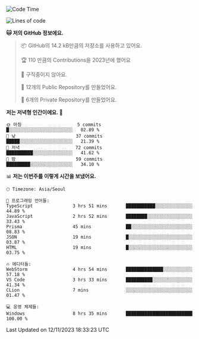   <!--START_SECTION:waka-->
![Code Time](http://img.shields.io/badge/Code%20Time-260%20hrs%2045%20mins-blue)

![Lines of code](https://img.shields.io/badge/%EC%A0%80%EB%8A%94%20%EC%97%AC%ED%83%9C%EA%B9%8C%EC%A7%80%20-201.1%20thousand%20%EC%A4%84%EC%9D%98%20%EC%BD%94%EB%93%9C%EB%A5%BC%20%EC%9E%91%EC%84%B1%ED%96%88%EC%96%B4%EC%9A%94.-blue)

**🐱 저의 GitHub 정보에요.** 

> 📦 GitHub의 14.2 kB만큼의 저장소를 사용하고 있어요. 
 > 
> 🏆 110 만큼의 Contributions을 2023년에 했어요
 > 
> 🚫 구직중이지 않아요.
 > 
> 📜 12개의 Public Repository를 만들었어요. 
 > 
> 🔑 6개의 Private Repository를 만들었어요. 
 > 
**저는 저녁형 인간이에요. 🦉** 

```text
🌞 아침                     5 commits           █░░░░░░░░░░░░░░░░░░░░░░░░   02.89 % 
🌆 낮　                     37 commits          █████░░░░░░░░░░░░░░░░░░░░   21.39 % 
🌃 저녁                     72 commits          ██████████░░░░░░░░░░░░░░░   41.62 % 
🌙 밤　                     59 commits          █████████░░░░░░░░░░░░░░░░   34.10 % 
```


📊 **저는 이번주를 이렇게 시간을 보냈어요.** 

```text
🕑︎ Timezone: Asia/Seoul

💬 프로그래밍 언어들: 
TypeScript               3 hrs 51 mins       ███████████░░░░░░░░░░░░░░   44.89 % 
JavaScript               2 hrs 52 mins       ████████░░░░░░░░░░░░░░░░░   33.43 % 
Prisma                   45 mins             ██░░░░░░░░░░░░░░░░░░░░░░░   08.83 % 
JSON                     19 mins             █░░░░░░░░░░░░░░░░░░░░░░░░   03.87 % 
HTML                     19 mins             █░░░░░░░░░░░░░░░░░░░░░░░░   03.75 % 

🔥 에디터들: 
WebStorm                 4 hrs 54 mins       ██████████████░░░░░░░░░░░   57.18 % 
VS Code                  3 hrs 33 mins       ██████████░░░░░░░░░░░░░░░   41.34 % 
CLion                    7 mins              ░░░░░░░░░░░░░░░░░░░░░░░░░   01.47 % 

💻 운영 체제들: 
Windows                  8 hrs 35 mins       █████████████████████████   100.00 % 
```


 Last Updated on 12/11/2023 18:33:23 UTC
<!--END_SECTION:waka-->
